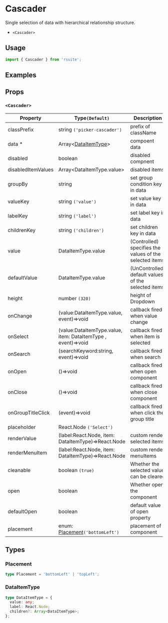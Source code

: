# Cascader

Single selection of data with hierarchical relationship structure.

* `<Cascader>`

## Usage

```js
import { Cascader } from 'rsuite';
```

## Examples

<!--{demo}-->

## Props

### `<Cascader>`

| Property           | Type`(Default)`                                              | Description                                             |
| ------------------ | ------------------------------------------------------------ | ------------------------------------------------------- |
| classPrefix        | string `('picker-cascader')`                                 | prefix of className                                     |
| data \*            | Array&lt;[DataItemType](#DataItemType)&gt;                   | compoent data                                           |
| disabled           | boolean                                                      | disabled compnent                                       |
| disabledItemValues | Array&lt;DataItemType.value&gt;                              | disabled items                                          |
| groupBy            | string                                                       | set group condition key in data                         |
| valueKey           | string `('value')`                                           | set value key in data                                   |
| labelKey           | string `('label')`                                           | set label key in data                                   |
| childrenKey        | string `('children')`                                        | set children key in data                                |
| value              | DataItemType.value                                           | (Controlled) specifies the values of the selected items |
| defaultValue       | DataItemType.value                                           | (UnControlled) default values of the selected items     |
| height             | number `(320)`                                               | height of Dropdown                                      |
| onChange           | (value:DataItemType.value, event)=>void                      | callback fired when value change                        |
| onSelect           | (value:DataItemType.value, item: DataItemType , event)=>void | callback fired when item is selected                    |
| onSearch           | (searchKeyword:string, event)=>void                          | callback fired when search                              |
| onOpen             | ()=>void                                                     | callback fired when open component                      |
| onClose            | ()=>void                                                     | callback fired when close component                     |
| onGroupTitleClick  | (event)=>void                                                | callback fired when click the group title               |
| placeholder        | React.Node `('Select')`                                      |                                                         |
| renderValue        | (label:React.Node, item: DataItemType)=>React.Node           | custom render selected items                            |
| renderMenuItem     | (label:React.Node, item: DataItemType)=>React.Node           | custom render menuItems                                 |
| cleanable          | boolean `(true)`                                             | Whether the selected value can be cleared               |
| open               | boolean                                                      | Whether open the component                              |
| defaultOpen        | boolean                                                      | default value of open property                          |
| placement          | enum: [Placement](#Placement)`('bottomLeft')`                | placement of component                                  |

## Types

### Placement

```ts
type Placement = 'bottomLeft' | 'topLeft';
```

### DataItemType

```ts
type DataItemType = {
  value: any;
  label: React.Node;
  children?: Array<DataItemType>;
};
```
